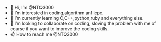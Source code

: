 - 👋 Hi, I’m @NTQ3000
- 👀 I’m interested in coding,algorithm anf icpc.
- 🌱 I’m currently learning C,C++,python,ruby and everything else.
- 💞️ I’m looking to collaborate on coding, sloving the problem with me of course if you want to improve the coding skills.
- 📫 How to reach me @NTQ3000

<!---
NTQ3000/NTQ3000 is a ✨ special ✨ repository because its `README.md` (this file) appears on your GitHub profile.
You can click the Preview link to take a look at your changes.
--->

